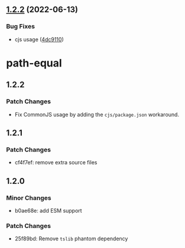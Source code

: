 ## [1.2.2](https://github.com/unional/path-equal/compare/v1.2.1...v1.2.2) (2022-06-13)


### Bug Fixes

* cjs usage ([4dc9110](https://github.com/unional/path-equal/commit/4dc9110797c8892436b7313637ae6517a75aa87c))

# path-equal

## 1.2.2

### Patch Changes

- Fix CommonJS usage by adding the `cjs/package.json` workaround.

## 1.2.1

### Patch Changes

- cf4f7ef: remove extra source files

## 1.2.0

### Minor Changes

- b0ae68e: add ESM support

### Patch Changes

- 25f89bd: Remove `tslib` phantom dependency
